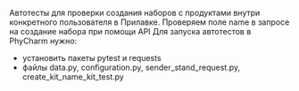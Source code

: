 Автотесты для проверки создания наборов с продуктами внутри конкретного пользователя в Прилавке. 
Проверяем поле name в запросе на создание набора при помощи API
Для запуска автотестов в PhyCharm нужно:
- установить пакеты pytest и requests
- файлы data.py, configuration.py, sender_stand_request.py, create_kit_name_kit_test.py

